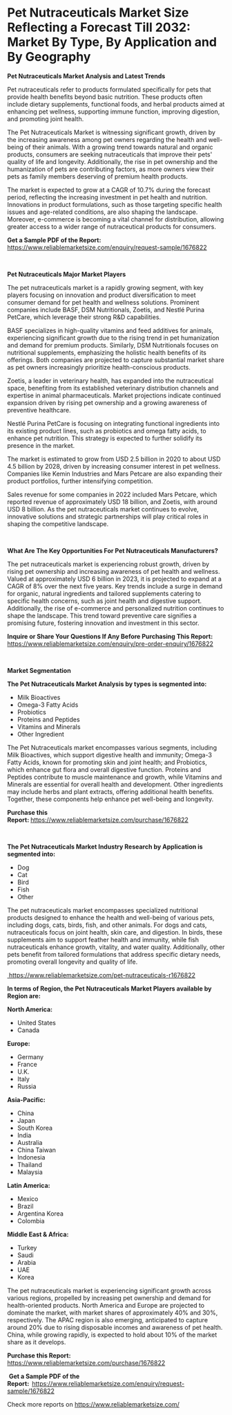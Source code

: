 <p><h1>Pet Nutraceuticals Market Size Reflecting a Forecast Till 2032: Market By Type, By Application and By Geography</h1></p><p><strong>Pet Nutraceuticals Market Analysis and Latest Trends</strong></p>
<p><p>Pet nutraceuticals refer to products formulated specifically for pets that provide health benefits beyond basic nutrition. These products often include dietary supplements, functional foods, and herbal products aimed at enhancing pet wellness, supporting immune function, improving digestion, and promoting joint health. </p><p>The Pet Nutraceuticals Market is witnessing significant growth, driven by the increasing awareness among pet owners regarding the health and well-being of their animals. With a growing trend towards natural and organic products, consumers are seeking nutraceuticals that improve their pets' quality of life and longevity. Additionally, the rise in pet ownership and the humanization of pets are contributing factors, as more owners view their pets as family members deserving of premium health products.</p><p>The market is expected to grow at a CAGR of 10.7% during the forecast period, reflecting the increasing investment in pet health and nutrition. Innovations in product formulations, such as those targeting specific health issues and age-related conditions, are also shaping the landscape. Moreover, e-commerce is becoming a vital channel for distribution, allowing greater access to a wider range of nutraceutical products for consumers.</p></p>
<p><strong>Get a Sample PDF of the Report:&nbsp;</strong> <a href="https://www.reliablemarketsize.com/enquiry/request-sample/1676822?utm_campaign=2925&utm_medium=2&utm_source=Github&utm_content=ia&utm_term=24032025&utm_id=pet-nutraceuticals">https://www.reliablemarketsize.com/enquiry/request-sample/1676822</a></p>
<p>&nbsp;</p>
<p><strong>Pet Nutraceuticals Major Market Players</strong></p>
<p><p>The pet nutraceuticals market is a rapidly growing segment, with key players focusing on innovation and product diversification to meet consumer demand for pet health and wellness solutions. Prominent companies include BASF, DSM Nutritionals, Zoetis, and Nestlé Purina PetCare, which leverage their strong R&D capabilities.</p><p>BASF specializes in high-quality vitamins and feed additives for animals, experiencing significant growth due to the rising trend in pet humanization and demand for premium products. Similarly, DSM Nutritionals focuses on nutritional supplements, emphasizing the holistic health benefits of its offerings. Both companies are projected to capture substantial market share as pet owners increasingly prioritize health-conscious products.</p><p>Zoetis, a leader in veterinary health, has expanded into the nutraceutical space, benefiting from its established veterinary distribution channels and expertise in animal pharmaceuticals. Market projections indicate continued expansion driven by rising pet ownership and a growing awareness of preventive healthcare.</p><p>Nestlé Purina PetCare is focusing on integrating functional ingredients into its existing product lines, such as probiotics and omega fatty acids, to enhance pet nutrition. This strategy is expected to further solidify its presence in the market.</p><p>The market is estimated to grow from USD 2.5 billion in 2020 to about USD 4.5 billion by 2028, driven by increasing consumer interest in pet wellness. Companies like Kemin Industries and Mars Petcare are also expanding their product portfolios, further intensifying competition.</p><p>Sales revenue for some companies in 2022 included Mars Petcare, which reported revenue of approximately USD 18 billion, and Zoetis, with around USD 8 billion. As the pet nutraceuticals market continues to evolve, innovative solutions and strategic partnerships will play critical roles in shaping the competitive landscape.</p></p>
<p>&nbsp;</p>
<p><strong>What Are The Key Opportunities For Pet Nutraceuticals Manufacturers?</strong></p>
<p><p>The pet nutraceuticals market is experiencing robust growth, driven by rising pet ownership and increasing awareness of pet health and wellness. Valued at approximately USD 6 billion in 2023, it is projected to expand at a CAGR of 8% over the next five years. Key trends include a surge in demand for organic, natural ingredients and tailored supplements catering to specific health concerns, such as joint health and digestive support. Additionally, the rise of e-commerce and personalized nutrition continues to shape the landscape. This trend toward preventive care signifies a promising future, fostering innovation and investment in this sector.</p></p>
<p><strong>Inquire or Share Your Questions If Any Before Purchasing This Report:</strong> <a href="https://www.reliablemarketsize.com/enquiry/pre-order-enquiry/1676822?utm_campaign=2925&utm_medium=2&utm_source=Github&utm_content=ia&utm_term=24032025&utm_id=pet-nutraceuticals">https://www.reliablemarketsize.com/enquiry/pre-order-enquiry/1676822</a></p>
<p>&nbsp;</p>
<p><strong>Market Segmentation</strong></p>
<p><strong>The Pet Nutraceuticals Market Analysis by types is segmented into:</strong></p>
<p><ul><li>Milk Bioactives</li><li>Omega-3 Fatty Acids</li><li>Probiotics</li><li>Proteins and Peptides</li><li>Vitamins and Minerals</li><li>Other Ingredient</li></ul></p>
<p><p>The Pet Nutraceuticals market encompasses various segments, including Milk Bioactives, which support digestive health and immunity; Omega-3 Fatty Acids, known for promoting skin and joint health; and Probiotics, which enhance gut flora and overall digestive function. Proteins and Peptides contribute to muscle maintenance and growth, while Vitamins and Minerals are essential for overall health and development. Other ingredients may include herbs and plant extracts, offering additional health benefits. Together, these components help enhance pet well-being and longevity.</p></p>
<p><strong>Purchase this Report:&nbsp;</strong><a href="https://www.reliablemarketsize.com/purchase/1676822?utm_campaign=2925&utm_medium=2&utm_source=Github&utm_content=ia&utm_term=24032025&utm_id=pet-nutraceuticals">https://www.reliablemarketsize.com/purchase/1676822</a></p>
<p>&nbsp;</p>
<p><strong>The Pet Nutraceuticals Market Industry Research by Application is segmented into:</strong></p>
<p><ul><li>Dog</li><li>Cat</li><li>Bird</li><li>Fish</li><li>Other</li></ul></p>
<p><p>The pet nutraceuticals market encompasses specialized nutritional products designed to enhance the health and well-being of various pets, including dogs, cats, birds, fish, and other animals. For dogs and cats, nutraceuticals focus on joint health, skin care, and digestion. In birds, these supplements aim to support feather health and immunity, while fish nutraceuticals enhance growth, vitality, and water quality. Additionally, other pets benefit from tailored formulations that address specific dietary needs, promoting overall longevity and quality of life.</p></p>
<p><a href="https://www.reliablemarketsize.com/pet-nutraceuticals-r1676822?utm_campaign=2925&utm_medium=2&utm_source=Github&utm_content=ia&utm_term=24032025&utm_id=pet-nutraceuticals">&nbsp;https://www.reliablemarketsize.com/pet-nutraceuticals-r1676822</a></p>
<p><strong>In terms of Region, the Pet Nutraceuticals Market Players available by Region are:</strong></p>
<p>
    <p> <strong> North America: </strong>
        <ul>
            <li>United States</li>
            <li>Canada</li>
        </ul>
        </p> 
    <p> <strong> Europe: </strong>
        <ul>
            <li>Germany</li>
            <li>France</li>
            <li>U.K.</li>
            <li>Italy</li>
            <li>Russia</li>
        </ul>
        </p> 
    <p> <strong> Asia-Pacific: </strong>
        <ul>
            <li>China</li>
            <li>Japan</li>
            <li>South Korea</li>
            <li>India</li>
            <li>Australia</li>
            <li>China Taiwan</li>
            <li>Indonesia</li>
            <li>Thailand</li>
            <li>Malaysia</li>
        </ul>
        </p> 
    <p> <strong> Latin America: </strong>
        <ul>
            <li>Mexico</li>
            <li>Brazil</li>
            <li>Argentina Korea</li>
            <li>Colombia</li>
        </ul>
        </p> 
    <p> <strong> Middle East & Africa: </strong>
        <ul>
            <li>Turkey</li>
            <li>Saudi</li>
            <li>Arabia</li>
            <li>UAE</li>
            <li>Korea</li>
        </ul>
    </p>
    </p>
<p><p>The pet nutraceuticals market is experiencing significant growth across various regions, propelled by increasing pet ownership and demand for health-oriented products. North America and Europe are projected to dominate the market, with market shares of approximately 40% and 30%, respectively. The APAC region is also emerging, anticipated to capture around 20% due to rising disposable incomes and awareness of pet health. China, while growing rapidly, is expected to hold about 10% of the market share as it develops.</p></p>
<p><strong>Purchase this Report: </strong><a href="https://www.reliablemarketsize.com/purchase/1676822?utm_campaign=2925&utm_medium=2&utm_source=Github&utm_content=ia&utm_term=24032025&utm_id=pet-nutraceuticals">https://www.reliablemarketsize.com/purchase/1676822</a></p>
<p>&nbsp;<strong>Get a Sample PDF of the Report:&nbsp;&nbsp;</strong><a href="https://www.reliablemarketsize.com/enquiry/request-sample/1676822?utm_campaign=2925&utm_medium=2&utm_source=Github&utm_content=ia&utm_term=24032025&utm_id=pet-nutraceuticals">https://www.reliablemarketsize.com/enquiry/request-sample/1676822</a></p>
<p><strong></strong></p>
<p>Check more reports on <a href="https://www.reliablemarketsize.com/?utm_campaign=2925&utm_medium=2&utm_source=Github&utm_content=ia&utm_term=24032025&utm_id=pet-nutraceuticals">https://www.reliablemarketsize.com/</a></p>